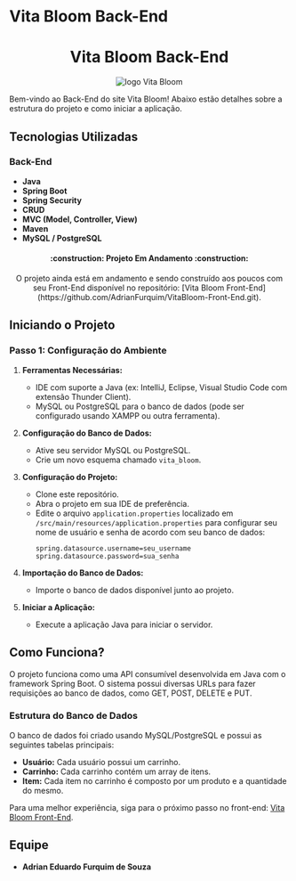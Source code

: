 # Vita Bloom Back-End

<h1 align="center">Vita Bloom Back-End</h1>

<div align="center">
  <img src="https://github.com/AdrianFurquim/VitaBloom-Back-End/assets/116688048/0b5a8582-c31e-45bb-93ea-67ed58191def" alt="logo Vita Bloom" />
</div>

Bem-vindo ao Back-End do site Vita Bloom! Abaixo estão detalhes sobre a estrutura do projeto e como iniciar a aplicação.

## Tecnologias Utilizadas

### Back-End
- **Java**
- **Spring Boot**
- **Spring Security**
- **CRUD**
- **MVC (Model, Controller, View)**
- **Maven**
- **MySQL / PostgreSQL**

<h4 align="center">:construction: Projeto Em Andamento :construction:</h4>
<p align="center">O projeto ainda está em andamento e sendo construído aos poucos com seu Front-End disponível no repositório: [Vita Bloom Front-End](https://github.com/AdrianFurquim/VitaBloom-Front-End.git).</p>

## Iniciando o Projeto

### Passo 1: Configuração do Ambiente

1. **Ferramentas Necessárias:**
   - IDE com suporte a Java (ex: IntelliJ, Eclipse, Visual Studio Code com extensão Thunder Client).
   - MySQL ou PostgreSQL para o banco de dados (pode ser configurado usando XAMPP ou outra ferramenta).

2. **Configuração do Banco de Dados:**
   - Ative seu servidor MySQL ou PostgreSQL.
   - Crie um novo esquema chamado `vita_bloom`.

3. **Configuração do Projeto:**
   - Clone este repositório.
   - Abra o projeto em sua IDE de preferência.
   - Edite o arquivo `application.properties` localizado em `/src/main/resources/application.properties` para configurar seu nome de usuário e senha de acordo com seu banco de dados:
     ```properties
     spring.datasource.username=seu_username
     spring.datasource.password=sua_senha
     ```

4. **Importação do Banco de Dados:**
   - Importe o banco de dados disponível junto ao projeto.

5. **Iniciar a Aplicação:**
   - Execute a aplicação Java para iniciar o servidor.

## Como Funciona?

O projeto funciona como uma API consumível desenvolvida em Java com o framework Spring Boot. O sistema possui diversas URLs para fazer requisições ao banco de dados, como GET, POST, DELETE e PUT.

### Estrutura do Banco de Dados

O banco de dados foi criado usando MySQL/PostgreSQL e possui as seguintes tabelas principais:
- **Usuário:** Cada usuário possui um carrinho.
- **Carrinho:** Cada carrinho contém um array de itens.
- **Item:** Cada item no carrinho é composto por um produto e a quantidade do mesmo.

Para uma melhor experiência, siga para o próximo passo no front-end: [Vita Bloom Front-End](https://github.com/AdrianFurquim/VitaBloom-Front-End.git).

## Equipe

- **Adrian Eduardo Furquim de Souza**
